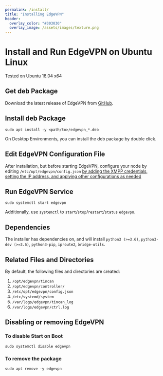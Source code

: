 ```yaml
---
permalink: /install/
title: "Installing EdgeVPN"
header:
  overlay_color: "#303030"
  overlay_image: /assets/images/texture.png
---
```


# Install and Run EdgeVPN on Ubuntu Linux

Tested on Ubuntu 18.04 x64

## Get deb Package
Download the latest release of EdgeVPN from [GitHub](https://github.com/EdgeVPN/Downloads/releases).

## Install deb Package

```shell
sudo apt install -y <path/to>/edgevpn_*.deb
```
On Desktop Environments, you can install the deb package by double click.

## Edit EdgeVPN Configuration File
After installation, but before starting EdgeVPN, configure your node by editing `/etc/opt/edgevpn/config.json` [by adding the XMPP credentials, setting the IP address, and applying other configurations as needed](/configbasics) 

## Run EdgeVPN Service
```shell
sudo systemctl start edgevpn
``` 

Additionally, use `systemctl` to `start`/`stop`/`restart`/`status` `edgevpn`.

## Dependencies
The installer has dependencies on, and will install `python3 (>=3.6)`, `python3-dev (>=3.6)`,  `python3-pip`, `iproute2`, `bridge-utils`.


## Related Files and Directories
By default, the following files and directories are created:
1. `/opt/edgevpn/tincan`
2. `/opt/edgevpn/controller/`
3. `/etc/opt/edgevpn/config.json`
4. `/etc/systemd/system`
5. `/var/logs/edgevpn/tincan_log`
6. `/var/logs/edgevpn/ctrl.log`

## Disabling or removing EdgeVPN

### To disable Start on Boot
```shell
sudo systemctl disable edgevpn
```

### To remove the package
```shell
sudo apt remove -y edgevpn
```
